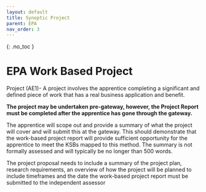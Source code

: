 ```yaml
---
layout: default
title: Synoptic Project
parent: EPA
nav_order: 3
---
```


{: .no_toc }

# EPA Work Based Project


Project (AE1)- A project involves the apprentice completing a significant and defined piece of work that has a real business application and benefit. 

 **The project may be undertaken pre-gateway, however, the Project Report must be completed after the apprentice has gone through the gateway.**

The apprentice will scope out and provide a summary of what the project will cover and will submit this at the gateway. This should demonstrate that the work-based project report will provide sufficient opportunity for the apprentice to meet the KSBs mapped to this method. The summary is not formally assessed and will typically be no longer than 500 words.

The project proposal needs to include a summary of the project plan, research requirements, an overview of how the project will be planned to include timeframes and the date the work-based project report must be submitted to the independent assessor

<!---
<iframe src="https://solent.cloud.panopto.eu/Panopto/Pages/Embed.aspx?id=48e43cd0-f642-478c-b269-ae5f015486fd&autoplay=false&offerviewer=true&showtitle=true&showbrand=true&captions=true&interactivity=all" height="405" width="720" style="border: 1px solid #464646;" allowfullscreen allow="autoplay"></iframe>


The Endpoint Assessment takes place in the final 3 months of the apprenticeship following on from the "on-programme" delivery.

**To move into the EPA period you need to have completed and submitted the off-the-job tracker, Portfolio, EPA ready form & Employer feedback reference - these will need to be checked before the final EPA assessment can be booked.**  
  
We will encourage apprentices and their employers to think about suitable project areas for the synoptic project end of the 2nd year and the beginning of the 3rd year as you should spend approximately 6 months preparing and working on your project.

Support for the synoptic project takes place in the final COM625 module which will also prepare you for gateway EPA in completing your portfolio, gathering all required documents, and creating a "dry run" presentation.